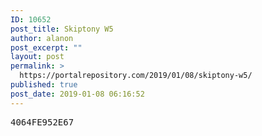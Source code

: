 ```yaml
---
ID: 10652
post_title: Skiptony W5
author: alanon
post_excerpt: ""
layout: post
permalink: >
  https://portalrepository.com/2019/01/08/skiptony-w5/
published: true
post_date: 2019-01-08 06:16:52
---
```

<pre>4064FE952E67</pre>